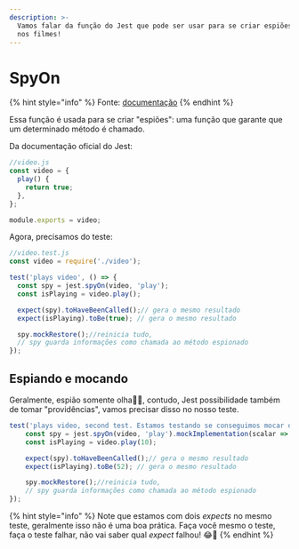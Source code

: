 ```yaml
---
description: >-
  Vamos falar da função do Jest que pode ser usar para se criar espiões, como
  nos filmes!
---
```


# SpyOn

{% hint style="info" %}
Fonte: [documentação](https://jestjs.io/docs/jest-object#jestspyonobject-methodname) 
{% endhint %}

Essa função é usada para se criar "espiões": uma função que garante que um determinado método é chamado.

Da documentação oficial do Jest:

```javascript
//video.js
const video = {
  play() {
    return true;
  },
};

module.exports = video;
```

Agora, precisamos do teste:

```javascript
//video.test.js
const video = require('./video');

test('plays video', () => {
  const spy = jest.spyOn(video, 'play');
  const isPlaying = video.play();

  expect(spy).toHaveBeenCalled();// gera o mesmo resultado
  expect(isPlaying).toBe(true); // gera o mesmo resultado

  spy.mockRestore();//reinicia tudo, 
  // spy guarda informações como chamada ao método espionado
});
```

## Espiando e mocando 

Geralmente, espião somente olha🧐🧐, contudo, Jest possibilidade também de tomar "providências", vamos precisar disso no nosso teste.

```javascript
test('plays video, second test. Estamos testando se conseguimos mocar depois de espiar', () => {
    const spy = jest.spyOn(video, 'play').mockImplementation(scalar => 42 + scalar);
    const isPlaying = video.play(10);

    expect(spy).toHaveBeenCalled();// gera o mesmo resultado
    expect(isPlaying).toBe(52); // gera o mesmo resultado

    spy.mockRestore();//reinicia tudo, 
    // spy guarda informações como chamada ao método espionado
});

```

{% hint style="info" %}
Note que estamos com dois _expects_ no mesmo teste, geralmente isso não é uma boa prática. Faça você mesmo o teste, faça o teste falhar, não vai saber qual _expect_ falhou! 😂🤣
{% endhint %}

